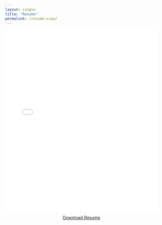 ```yaml
---
layout: single
title: "Resume"
permalink: /resume-view/
---
```



<div style="text-align: center; margin-bottom: 20px;">
  <embed src="{{ site.baseurl }}/files/resumee.pdf" type="application/pdf" width="100%" height="600px">
  <br>
  <a href="{{ site.baseurl }}/files/resumee.pdf" download="resumee.pdf" class="btn btn--primary" style="display: inline-block; padding: 10px 20px;">Download Resume</a>
</div>
<div style="clear: both;"></div>